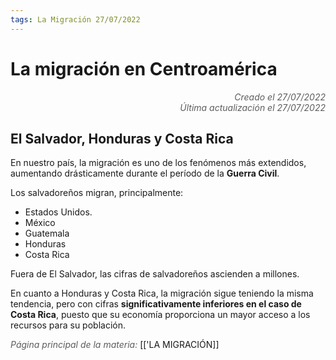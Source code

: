 ```yaml
---
tags: La Migración 27/07/2022
---
```


# La migración en Centroamérica
<div style="text-align: right; opacity: 0.7; font-style: italic;">Creado el 27/07/2022</div>
<div style="text-align: right; opacity: 0.7; font-style: italic;">Última actualización el 27/07/2022</div>

## El Salvador, Honduras y Costa Rica

En nuestro país, la migración es uno de los fenómenos más extendidos, aumentando drásticamente durante el período de la **Guerra Civil**.

Los salvadoreños migran, principalmente:

- Estados Unidos.
- México
- Guatemala
- Honduras
- Costa Rica

Fuera de El Salvador, las cifras de salvadoreños ascienden a millones.

En cuanto a Honduras y Costa Rica, la migración sigue teniendo la misma tendencia, pero con cifras **significativamente inferiores en el caso de Costa Rica**, puesto que su economía proporciona un mayor acceso a los recursos para su población.

<span style="opacity: 0.7; font-style: italic;">Página principal de la materia:</span> [['LA MIGRACIÓN]]